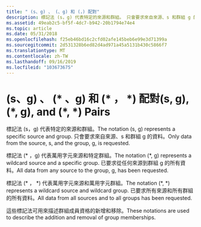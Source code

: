 ```yaml
---
title: " (s、g) 、 (、g) 和 (，) 配對"
description: 標記法 (s，g) 代表特定的來源和群組。 只會要求來自來源、s 和群組 g 的資料。
ms.assetid: 49eab2c5-bf5f-4dc7-b942-20b1794e74e4
ms.topic: article
ms.date: 05/31/2018
ms.openlocfilehash: f25eb46bd16c2cfd02afe145beb6e99e3d71399a
ms.sourcegitcommit: 2d531328b6ed82d4ad971a45a5131b430c5866f7
ms.translationtype: MT
ms.contentlocale: zh-TW
ms.lasthandoff: 09/16/2019
ms.locfileid: "103673675"
---
```

# <a name="s-g--g-and---pairs"></a><span data-ttu-id="07a0c-104"> (s、g) 、 (\* 、g) 和 (\* ， \*) 配對</span><span class="sxs-lookup"><span data-stu-id="07a0c-104">(s, g), (\*, g), and (\*, \*) Pairs</span></span>

<span data-ttu-id="07a0c-105">標記法 (s，g) 代表特定的來源和群組。</span><span class="sxs-lookup"><span data-stu-id="07a0c-105">The notation (s, g) represents a specific source and group.</span></span> <span data-ttu-id="07a0c-106">只會要求來自來源、s 和群組 g 的資料。</span><span class="sxs-lookup"><span data-stu-id="07a0c-106">Only data from the source, s, and the group, g, is requested.</span></span>

<span data-ttu-id="07a0c-107">標記法 (\* ，g) 代表萬用字元來源和特定群組。</span><span class="sxs-lookup"><span data-stu-id="07a0c-107">The notation (\*, g) represents a wildcard source and a specific group.</span></span> <span data-ttu-id="07a0c-108">已要求從任何來源到群組 g 的所有資料。</span><span class="sxs-lookup"><span data-stu-id="07a0c-108">All data from any source to the group, g, has been requested.</span></span>

<span data-ttu-id="07a0c-109">標記法 (\* ， \*) 代表萬用字元來源和萬用字元群組。</span><span class="sxs-lookup"><span data-stu-id="07a0c-109">The notation (\*, \*) represents a wildcard source and wildcard group.</span></span> <span data-ttu-id="07a0c-110">已要求所有來源和所有群組的所有資料。</span><span class="sxs-lookup"><span data-stu-id="07a0c-110">All data from all sources and to all groups has been requested.</span></span>

<span data-ttu-id="07a0c-111">這些標記法可用來描述群組成員資格的新增和移除。</span><span class="sxs-lookup"><span data-stu-id="07a0c-111">These notations are used to describe the addition and removal of group memberships.</span></span>

 

 




